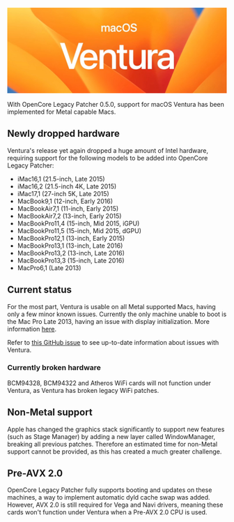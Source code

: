 ![](../images/ventura.png)

With OpenCore Legacy Patcher 0.5.0, support for macOS Ventura has been implemented for Metal capable Macs.


## Newly dropped hardware

Ventura's release yet again dropped a huge amount of Intel hardware, requiring support for the following models to be added into OpenCore Legacy Patcher:

* iMac16,1 (21.5-inch, Late 2015)
* iMac16,2 (21.5-inch 4K, Late 2015)
* iMac17,1 (27-inch 5K, Late 2015)
* MacBook9,1 (12-inch, Early 2016)
* MacBookAir7,1 (11-inch, Early 2015)
* MacBookAir7,2 (13-inch, Early 2015)
* MacBookPro11,4 (15-inch, Mid 2015, iGPU)
* MacBookPro11,5 (15-inch, Mid 2015, dGPU)
* MacBookPro12,1 (13-inch, Early 2015)
* MacBookPro13,1 (13-inch, Late 2016)
* MacBookPro13,2 (13-inch, Late 2016)
* MacBookPro13,3 (15-inch, Late 2016)
* MacPro6,1 (Late 2013)



## Current status

For the most part, Ventura is usable on all Metal supported Macs, having only a few minor known issues. Currently the only machine unable to boot is the Mac Pro Late 2013, having an issue with display initialization. More information [here](https://github.com/acidanthera/bugtracker/issues/2126).

Refer to [this GitHub issue](https://github.com/dortania/OpenCore-Legacy-Patcher/issues/998#issuecomment-1222926337) to see up-to-date information about issues with Ventura.

### Currently broken hardware

BCM94328, BCM94322 and Atheros WiFi cards will not function under Ventura, as Ventura has broken legacy WiFi patches.


## Non-Metal support

Apple has changed the graphics stack significantly to support new features (such as Stage Manager) by adding a new layer called WindowManager, breaking all previous patches. 
Therefore an estimated time for non-Metal support cannot be provided, as this has created a much greater challenge.

## Pre-AVX 2.0

OpenCore Legacy Patcher fully supports booting and updates on these machines, a way to implement automatic dyld cache swap was added. 
However, AVX 2.0 is still required for Vega and Navi drivers, meaning these cards won't function under Ventura when a Pre-AVX 2.0 CPU is used.